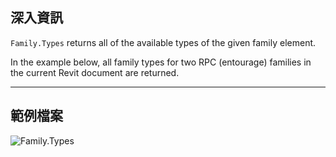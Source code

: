 ## 深入資訊
`Family.Types` returns all of the available types of the given family element.

In the example below, all family types for two RPC (entourage) families in the current Revit document are returned.
___
## 範例檔案

![Family.Types](./Revit.Elements.Family.Types_img.jpg)
